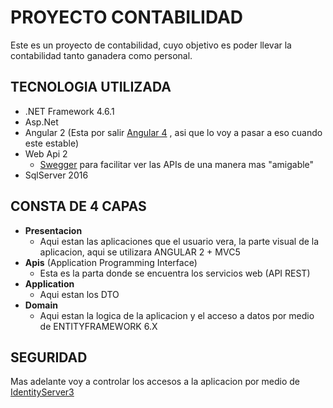 # PROYECTO CONTABILIDAD

Este es un proyecto de contabilidad, cuyo objetivo es poder llevar la contabilidad tanto ganadera como personal.

## TECNOLOGIA UTILIZADA

* .NET Framework 4.6.1
* Asp.Net 
* Angular 2 (Esta por salir [Angular 4](https://github.com/angular/angular/blob/master/CHANGELOG.md#400-beta5-2017-01-25) , asi que lo voy a pasar a eso cuando este estable)
* Web Api 2
  * [Swegger](http://swagger.io/) para facilitar ver las APIs de una manera mas "amigable"
* SqlServer 2016

## CONSTA DE 4 CAPAS
* **Presentacion**
  * Aqui estan las aplicaciones que el usuario vera, la parte visual de la aplicacion, aqui se utilizara ANGULAR 2 + MVC5
* **Apis** (Application Programming Interface)
  * Esta es la parta donde se encuentra los servicios web (API REST)
* **Application**
  * Aqui estan los DTO
* **Domain**
  * Aqui estan la logica de la aplicacion y el acceso a datos por medio de ENTITYFRAMEWORK 6.X

## SEGURIDAD

Mas adelante voy a controlar los accesos a la aplicacion por medio de [IdentityServer3](https://identityserver.github.io/Documentation/docsv2/overview/mvcGettingStarted.html)

